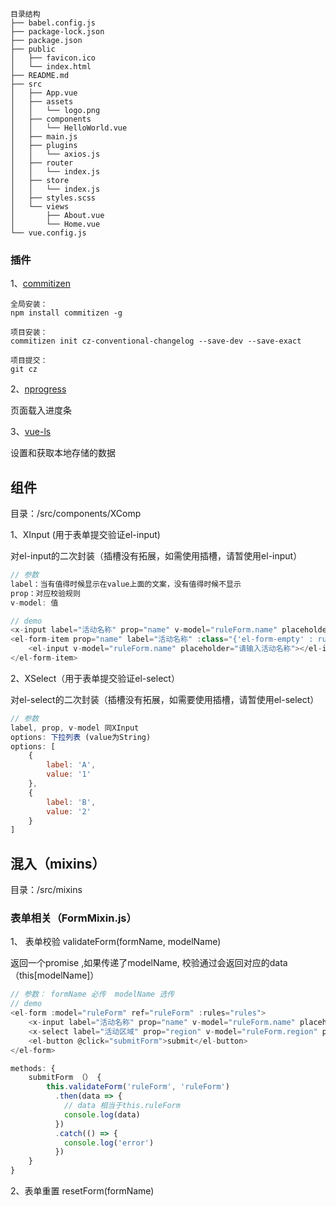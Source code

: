 ```
目录结构
├── babel.config.js
├── package-lock.json
├── package.json
├── public
│   ├── favicon.ico
│   └── index.html
├── README.md
├── src
│   ├── App.vue
│   ├── assets
│   │   └── logo.png
│   ├── components
│   │   └── HelloWorld.vue
│   ├── main.js
│   ├── plugins
│   │   └── axios.js
│   ├── router
│   │   └── index.js
│   ├── store
│   │   └── index.js
│   ├── styles.scss
│   └── views
│       ├── About.vue
│       └── Home.vue
└── vue.config.js
```

### 插件
1、[commitizen](https://github.com/commitizen/cz-cli)

```
全局安装：
npm install commitizen -g

项目安装：
commitizen init cz-conventional-changelog --save-dev --save-exact

项目提交：
git cz
```

2、[nprogress](https://www.npmjs.com/package/nprogress)

页面载入进度条

3、[vue-ls](https://www.npmjs.com/package/vue-ls)

设置和获取本地存储的数据

## 组件

目录：/src/components/XComp

1、XInput (用于表单提交验证el-input)

对el-input的二次封装（插槽没有拓展，如需使用插槽，请暂使用el-input）

```js
// 参数
label：当有值得时候显示在value上面的文案，没有值得时候不显示
prop：对应校验规则
v-model: 值

// demo
<x-input label="活动名称" prop="name" v-model="ruleForm.name" placeholder="请输入活动名称"></x-input>
<el-form-item prop="name" label="活动名称" :class="{'el-form-empty' : ruleForm.name.trim() == ''}">
    <el-input v-model="ruleForm.name" placeholder="请输入活动名称"></el-input>
</el-form-item>

```

2、XSelect（用于表单提交验证el-select）

对el-select的二次封装（插槽没有拓展，如需要使用插槽，请暂使用el-select）

```js
// 参数
label, prop, v-model 同XInput
options: 下拉列表 (value为String)
options: [
    {
        label: 'A',
        value: '1'
    },
    {
        label: 'B',
        value: '2'
    }
]

```

## 混入（mixins）

目录：/src/mixins

### 表单相关（FormMixin.js）

1、 表单校验 validateForm(formName, modelName)  

返回一个promise ,如果传递了modelName, 校验通过会返回对应的data（this[modelName]）

```js
// 参数： formName 必传  modelName 选传
// demo
<el-form :model="ruleForm" ref="ruleForm" :rules="rules">
    <x-input label="活动名称" prop="name" v-model="ruleForm.name" placeholder="请输入活动名称"></x-input>
    <x-select label="活动区域" prop="region" v-model="ruleForm.region" placeholder="请选择活动区域" :options=options></x-select>
    <el-button @click="submitForm">submit</el-button>
</el-form>

methods: {
    submitForm （） {
        this.validateForm('ruleForm', 'ruleForm')
          .then(data => {
            // data 相当于this.ruleForm
            console.log(data)
          })
          .catch(() => {
            console.log('error')
          })
    }
}
```



2、表单重置 resetForm(formName)